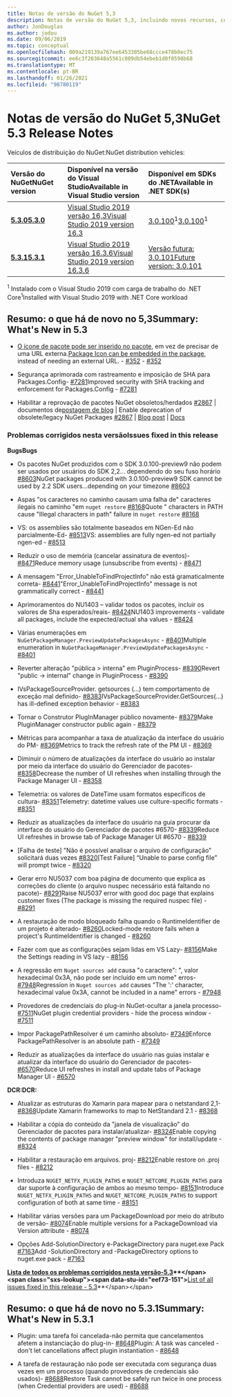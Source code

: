 ```yaml
---
title: Notas de versão do NuGet 5,3
description: Notas de versão do NuGet 5,3, incluindo novos recursos, correções de bugs e DCRs.
author: JonDouglas
ms.author: jodou
ms.date: 09/06/2019
ms.topic: conceptual
ms.openlocfilehash: 009a219139a767ee6453305be68ccce478b0ec75
ms.sourcegitcommit: ee6c3f203648a5561c809db54ebeb1d0f0598b68
ms.translationtype: MT
ms.contentlocale: pt-BR
ms.lasthandoff: 01/26/2021
ms.locfileid: "98780119"
---
```

# <a name="nuget-53-release-notes"></a><span data-ttu-id="eef73-103">Notas de versão do NuGet 5,3</span><span class="sxs-lookup"><span data-stu-id="eef73-103">NuGet 5.3 Release Notes</span></span>

<span data-ttu-id="eef73-104">Veículos de distribuição do NuGet:</span><span class="sxs-lookup"><span data-stu-id="eef73-104">NuGet distribution vehicles:</span></span>

| <span data-ttu-id="eef73-105">Versão do NuGet</span><span class="sxs-lookup"><span data-stu-id="eef73-105">NuGet version</span></span> | <span data-ttu-id="eef73-106">Disponível na versão do Visual Studio</span><span class="sxs-lookup"><span data-stu-id="eef73-106">Available in Visual Studio version</span></span>| <span data-ttu-id="eef73-107">Disponível em SDKs do .NET</span><span class="sxs-lookup"><span data-stu-id="eef73-107">Available in .NET SDK(s)</span></span>|
|:---|:---|:---|
| [<span data-ttu-id="eef73-108">**5.3.0**</span><span class="sxs-lookup"><span data-stu-id="eef73-108">**5.3.0**</span></span>](https://nuget.org/downloads) | [<span data-ttu-id="eef73-109">Visual Studio 2019 versão 16,3</span><span class="sxs-lookup"><span data-stu-id="eef73-109">Visual Studio 2019 version 16.3</span></span>](https://visualstudio.microsoft.com/downloads/) | <span data-ttu-id="eef73-110">[3.0.100](https://dotnet.microsoft.com/download/dotnet-core/3.0)<sup>1</sup></span><span class="sxs-lookup"><span data-stu-id="eef73-110">[3.0.100](https://dotnet.microsoft.com/download/dotnet-core/3.0)<sup>1</sup></span></span> |
| [<span data-ttu-id="eef73-111">**5.3.1**</span><span class="sxs-lookup"><span data-stu-id="eef73-111">**5.3.1**</span></span>](https://nuget.org/downloads) | [<span data-ttu-id="eef73-112">Visual Studio 2019 versão 16.3.6</span><span class="sxs-lookup"><span data-stu-id="eef73-112">Visual Studio 2019 version 16.3.6</span></span>](https://visualstudio.microsoft.com/downloads/) | [<span data-ttu-id="eef73-113">Versão futura: 3.0.101</span><span class="sxs-lookup"><span data-stu-id="eef73-113">Future version: 3.0.101</span></span>](https://dotnet.microsoft.com/download/dotnet-core/3.0) |

<span data-ttu-id="eef73-114"><sup>1</sup> Instalado com o Visual Studio 2019 com carga de trabalho do .NET Core</span><span class="sxs-lookup"><span data-stu-id="eef73-114"><sup>1</sup>Installed with Visual Studio 2019 with .NET Core workload</span></span>

## <a name="summary-whats-new-in-53"></a><span data-ttu-id="eef73-115">Resumo: o que há de novo no 5,3</span><span class="sxs-lookup"><span data-stu-id="eef73-115">Summary: What's New in 5.3</span></span>

* <span data-ttu-id="eef73-116">[O ícone de pacote pode ser inserido no pacote](../reference/msbuild-targets.md#packing-an-icon-image-file), em vez de precisar de uma URL externa.</span><span class="sxs-lookup"><span data-stu-id="eef73-116">[Package Icon can be embedded in the package](../reference/msbuild-targets.md#packing-an-icon-image-file), instead of needing an external URL.</span></span><span data-ttu-id="eef73-117"> - [#352](https://github.com/NuGet/Home/issues/352)</span><span class="sxs-lookup"><span data-stu-id="eef73-117"> - [#352](https://github.com/NuGet/Home/issues/352)</span></span>

* <span data-ttu-id="eef73-118">Segurança aprimorada com rastreamento e imposição de SHA para Packages.Config- [#7281](https://github.com/NuGet/Home/issues/7281)</span><span class="sxs-lookup"><span data-stu-id="eef73-118">Improved security with SHA tracking and enforcement for Packages.Config - [#7281](https://github.com/NuGet/Home/issues/7281)</span></span>

* <span data-ttu-id="eef73-119">Habilitar a reprovação de pacotes NuGet obsoletos/herdados [#2867](https://github.com/NuGet/Home/issues/2867)  |  documentos de[postagem de blog](https://devblogs.microsoft.com/nuget/deprecating-packages-on-nuget-org/)  |  [](../nuget-org/deprecate-packages.md)</span><span class="sxs-lookup"><span data-stu-id="eef73-119">Enable deprecation of obsolete/legacy NuGet Packages [#2867](https://github.com/NuGet/Home/issues/2867) | [Blog post](https://devblogs.microsoft.com/nuget/deprecating-packages-on-nuget-org/) | [Docs](../nuget-org/deprecate-packages.md)</span></span>

### <a name="issues-fixed-in-this-release"></a><span data-ttu-id="eef73-120">Problemas corrigidos nesta versão</span><span class="sxs-lookup"><span data-stu-id="eef73-120">Issues fixed in this release</span></span>

<span data-ttu-id="eef73-121">**Bugs**</span><span class="sxs-lookup"><span data-stu-id="eef73-121">**Bugs**</span></span>

* <span data-ttu-id="eef73-122">Os pacotes NuGet produzidos com o SDK 3.0.100-preview9 não podem ser usados por usuários do SDK 2,2... dependendo do seu fuso horário [#8603](https://github.com/NuGet/Home/issues/8603)</span><span class="sxs-lookup"><span data-stu-id="eef73-122">NuGet packages produced with 3.0.100-preview9 SDK cannot be used by 2.2 SDK users...depending on your timezone [#8603](https://github.com/NuGet/Home/issues/8603)</span></span>

* <span data-ttu-id="eef73-123">Aspas "os caracteres no caminho causam uma falha de" caracteres ilegais no caminho "em `nuget restore` [#8168](https://github.com/NuGet/Home/issues/8168)</span><span class="sxs-lookup"><span data-stu-id="eef73-123">Quote " characters in PATH cause "Illegal characters in path" failure in `nuget restore` [#8168](https://github.com/NuGet/Home/issues/8168)</span></span>

* <span data-ttu-id="eef73-124">VS: os assemblies são totalmente baseados em NGen-Ed não parcialmente-Ed- [#8513](https://github.com/NuGet/Home/issues/8513)</span><span class="sxs-lookup"><span data-stu-id="eef73-124">VS: assemblies are fully ngen-ed not partially ngen-ed - [#8513](https://github.com/NuGet/Home/issues/8513)</span></span>

* <span data-ttu-id="eef73-125">Reduzir o uso de memória (cancelar assinatura de eventos)- [#8471](https://github.com/NuGet/Home/issues/8471)</span><span class="sxs-lookup"><span data-stu-id="eef73-125">Reduce memory usage (unsubscribe from events) - [#8471](https://github.com/NuGet/Home/issues/8471)</span></span>

* <span data-ttu-id="eef73-126">A mensagem "Error_UnableToFindProjectInfo" não está gramaticalmente correta- [#8441](https://github.com/NuGet/Home/issues/8441)</span><span class="sxs-lookup"><span data-stu-id="eef73-126">"Error_UnableToFindProjectInfo" message is not grammatically correct - [#8441](https://github.com/NuGet/Home/issues/8441)</span></span>

* <span data-ttu-id="eef73-127">Aprimoramentos do NU1403 – validar todos os pacotes, incluir os valores de Sha esperados/reais- [#8424](https://github.com/NuGet/Home/issues/8424)</span><span class="sxs-lookup"><span data-stu-id="eef73-127">NU1403 improvements - validate all packages, include the expected/actual sha values - [#8424](https://github.com/NuGet/Home/issues/8424)</span></span>

* <span data-ttu-id="eef73-128">Várias enumerações em `NuGetPackageManager.PreviewUpdatePackagesAsync`  -  [#8401](https://github.com/NuGet/Home/issues/8401)</span><span class="sxs-lookup"><span data-stu-id="eef73-128">Multiple enumeration in `NuGetPackageManager.PreviewUpdatePackagesAsync` - [#8401](https://github.com/NuGet/Home/issues/8401)</span></span>

* <span data-ttu-id="eef73-129">Reverter alteração "pública > interna" em PluginProcess- [#8390](https://github.com/NuGet/Home/issues/8390)</span><span class="sxs-lookup"><span data-stu-id="eef73-129">Revert "public -> internal" change in PluginProcess - [#8390](https://github.com/NuGet/Home/issues/8390)</span></span>

* <span data-ttu-id="eef73-130">IVsPackageSourceProvider. getsources (...) tem comportamento de exceção mal definido- [#8383](https://github.com/NuGet/Home/issues/8383)</span><span class="sxs-lookup"><span data-stu-id="eef73-130">IVsPackageSourceProvider.GetSources(…) has ill-defined exception behavior - [#8383](https://github.com/NuGet/Home/issues/8383)</span></span>

* <span data-ttu-id="eef73-131">Tornar o Construtor PlugInManager público novamente- [#8379](https://github.com/NuGet/Home/issues/8379)</span><span class="sxs-lookup"><span data-stu-id="eef73-131">Make PluginManager constructor public again - [#8379](https://github.com/NuGet/Home/issues/8379)</span></span>

* <span data-ttu-id="eef73-132">Métricas para acompanhar a taxa de atualização da interface do usuário do PM- [#8369](https://github.com/NuGet/Home/issues/8369)</span><span class="sxs-lookup"><span data-stu-id="eef73-132">Metrics to track the refresh rate of the PM UI - [#8369](https://github.com/NuGet/Home/issues/8369)</span></span>

* <span data-ttu-id="eef73-133">Diminuir o número de atualizações da interface do usuário ao instalar por meio da interface do usuário do Gerenciador de pacotes- [#8358](https://github.com/NuGet/Home/issues/8358)</span><span class="sxs-lookup"><span data-stu-id="eef73-133">Decrease the number of UI refreshes when installing through the Package Manager UI - [#8358](https://github.com/NuGet/Home/issues/8358)</span></span>

* <span data-ttu-id="eef73-134">Telemetria: os valores de DateTime usam formatos específicos de cultura- [#8351](https://github.com/NuGet/Home/issues/8351)</span><span class="sxs-lookup"><span data-stu-id="eef73-134">Telemetry:  datetime values use culture-specific formats - [#8351](https://github.com/NuGet/Home/issues/8351)</span></span>

* <span data-ttu-id="eef73-135">Reduzir as atualizações da interface do usuário na guia procurar da interface do usuário do Gerenciador de pacotes #6570- [#8339](https://github.com/NuGet/Home/issues/8339)</span><span class="sxs-lookup"><span data-stu-id="eef73-135">Reduce UI refreshes in browse tab of Package Manager UI #6570 - [#8339](https://github.com/NuGet/Home/issues/8339)</span></span>

* <span data-ttu-id="eef73-136">[Falha de teste] "Não é possível analisar o arquivo de configuração" solicitará duas vezes [#8320](https://github.com/NuGet/Home/issues/8320)</span><span class="sxs-lookup"><span data-stu-id="eef73-136">[Test Failure] “Unable to parse config file” will prompt twice - [#8320](https://github.com/NuGet/Home/issues/8320)</span></span>

* <span data-ttu-id="eef73-137">Gerar erro NU5037 com boa página de documento que explica as correções do cliente (o arquivo nuspec necessário está faltando no pacote)- [#8291](https://github.com/NuGet/Home/issues/8291)</span><span class="sxs-lookup"><span data-stu-id="eef73-137">Raise NU5037 error with good doc page that explains customer fixes (The package is missing the required nuspec file) - [#8291](https://github.com/NuGet/Home/issues/8291)</span></span>

* <span data-ttu-id="eef73-138">A restauração de modo bloqueado falha quando o RuntimeIdentifier de um projeto é alterado- [#8260](https://github.com/NuGet/Home/issues/8260)</span><span class="sxs-lookup"><span data-stu-id="eef73-138">Locked-mode restore fails when a project's RuntimeIdentifier is changed - [#8260](https://github.com/NuGet/Home/issues/8260)</span></span>

* <span data-ttu-id="eef73-139">Fazer com que as configurações sejam lidas em VS Lazy- [#8156](https://github.com/NuGet/Home/issues/8156)</span><span class="sxs-lookup"><span data-stu-id="eef73-139">Make the Settings reading in VS lazy - [#8156](https://github.com/NuGet/Home/issues/8156)</span></span>

* <span data-ttu-id="eef73-140">A regressão em `Nuget sources add` causa "o caractere": ", valor hexadecimal 0x3A, não pode ser incluído em um nome" erros- [#7948](https://github.com/NuGet/Home/issues/7948)</span><span class="sxs-lookup"><span data-stu-id="eef73-140">Regression in `Nuget sources add` causes "The ':' character, hexadecimal value 0x3A, cannot be included in a name" errors - [#7948](https://github.com/NuGet/Home/issues/7948)</span></span>

* <span data-ttu-id="eef73-141">Provedores de credenciais do plug-in NuGet-ocultar a janela processo- [#7511](https://github.com/NuGet/Home/issues/7511)</span><span class="sxs-lookup"><span data-stu-id="eef73-141">NuGet plugin credential providers - hide the process window - [#7511](https://github.com/NuGet/Home/issues/7511)</span></span>

* <span data-ttu-id="eef73-142">Impor PackagePathResolver é um caminho absoluto- [#7349](https://github.com/NuGet/Home/issues/7349)</span><span class="sxs-lookup"><span data-stu-id="eef73-142">Enforce PackagePathResolver is an absolute path - [#7349](https://github.com/NuGet/Home/issues/7349)</span></span>

* <span data-ttu-id="eef73-143">Reduzir as atualizações da interface do usuário nas guias instalar e atualizar da interface do usuário do Gerenciador de pacotes- [#6570](https://github.com/NuGet/Home/issues/6570)</span><span class="sxs-lookup"><span data-stu-id="eef73-143">Reduce UI refreshes in install and update tabs of Package Manager UI - [#6570](https://github.com/NuGet/Home/issues/6570)</span></span>

<span data-ttu-id="eef73-144">**DCR:**</span><span class="sxs-lookup"><span data-stu-id="eef73-144">**DCR:**</span></span>

* <span data-ttu-id="eef73-145">Atualizar as estruturas do Xamarin para mapear para o netstandard 2,1- [#8368](https://github.com/NuGet/Home/issues/8368)</span><span class="sxs-lookup"><span data-stu-id="eef73-145">Update Xamarin frameworks to map to NetStandard 2.1 - [#8368](https://github.com/NuGet/Home/issues/8368)</span></span>

* <span data-ttu-id="eef73-146">Habilitar a cópia do conteúdo da "janela de visualização" do Gerenciador de pacotes para instalar/atualizar- [#8324](https://github.com/NuGet/Home/issues/8324)</span><span class="sxs-lookup"><span data-stu-id="eef73-146">Enable copying the contents of package manager "preview window" for install/update - [#8324](https://github.com/NuGet/Home/issues/8324)</span></span>

* <span data-ttu-id="eef73-147">Habilitar a restauração em arquivos. proj- [#8212](https://github.com/NuGet/Home/issues/8212)</span><span class="sxs-lookup"><span data-stu-id="eef73-147">Enable restore on .proj files - [#8212](https://github.com/NuGet/Home/issues/8212)</span></span>

* <span data-ttu-id="eef73-148">Introduza `NUGET_NETFX_PLUGIN_PATHS` e `NUGET_NETCORE_PLUGIN_PATHS` para dar suporte à configuração de ambos ao mesmo tempo- [#8151](https://github.com/NuGet/Home/issues/8151)</span><span class="sxs-lookup"><span data-stu-id="eef73-148">Introduce `NUGET_NETFX_PLUGIN_PATHS` and `NUGET_NETCORE_PLUGIN_PATHS` to support configuration of both at same time - [#8151](https://github.com/NuGet/Home/issues/8151)</span></span>

* <span data-ttu-id="eef73-149">Habilitar várias versões para um PackageDownload por meio do atributo de versão- [#8074](https://github.com/NuGet/Home/issues/8074)</span><span class="sxs-lookup"><span data-stu-id="eef73-149">Enable multiple versions for a PackageDownload via Version attribute - [#8074](https://github.com/NuGet/Home/issues/8074)</span></span>

* <span data-ttu-id="eef73-150">Opções Add-SolutionDirectory e-PackageDirectory para nuget.exe Pack [#7163](https://github.com/NuGet/Home/issues/7163)</span><span class="sxs-lookup"><span data-stu-id="eef73-150">Add -SolutionDirectory and -PackageDirectory options to nuget.exe pack - [#7163](https://github.com/NuGet/Home/issues/7163)</span></span>

<span data-ttu-id="eef73-151">**[Lista de todos os problemas corrigidos nesta versão-5,3](https://github.com/nuget/home/issues?q=is%3Aissue+is%3Aclosed+milestone%3A%225.3")**</span><span class="sxs-lookup"><span data-stu-id="eef73-151">**[List of all issues fixed in this release - 5.3](https://github.com/nuget/home/issues?q=is%3Aissue+is%3Aclosed+milestone%3A%225.3")**</span></span>

## <a name="summary-whats-new-in-531"></a><span data-ttu-id="eef73-152">Resumo: o que há de novo no 5.3.1</span><span class="sxs-lookup"><span data-stu-id="eef73-152">Summary: What's New in 5.3.1</span></span>

* <span data-ttu-id="eef73-153">Plugin: uma tarefa foi cancelada-não permita que cancelamentos afetem a instanciação do plug-in- [#8648](https://github.com/NuGet/Home/issues/8648)</span><span class="sxs-lookup"><span data-stu-id="eef73-153">Plugin: A task was canceled - don't let cancellations affect plugin instantiation - [#8648](https://github.com/NuGet/Home/issues/8648)</span></span>

* <span data-ttu-id="eef73-154">A tarefa de restauração não pode ser executada com segurança duas vezes em um processo (quando provedores de credenciais são usados)- [#8688](https://github.com/NuGet/Home/issues/8688)</span><span class="sxs-lookup"><span data-stu-id="eef73-154">Restore Task cannot be safely run twice in one process (when Credential providers are used) - [#8688](https://github.com/NuGet/Home/issues/8688)</span></span>
